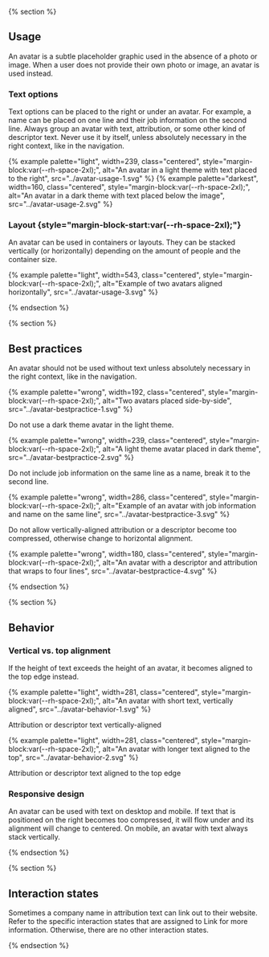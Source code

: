 {% section %}
## Usage

An avatar is a subtle placeholder graphic used in the absence of a photo or 
image. When a user does not provide their own photo or image, an avatar is used 
instead.

### Text options

Text options can be placed to the right or under an avatar. For example, a 
name can be placed on one line and their job information on the second line. 
Always group an avatar with text, attribution, or some other kind of descriptor 
text. Never use it by itself, unless absolutely necessary in the right context, 
like in the navigation.

<div class="multi-column--min-300-wide">
  {% example palette="light",
             width=239,
             class="centered",
             style="margin-block:var(--rh-space-2xl);",
             alt="An avatar in a light theme with text placed to the right",
             src="../avatar-usage-1.svg" %}
  {% example palette="darkest",
             width=160,
             class="centered",
             style="margin-block:var(--rh-space-2xl);",
             alt="An avatar in a dark theme with text placed below the image",
             src="../avatar-usage-2.svg" %}
</div>


### Layout {style="margin-block-start:var(--rh-space-2xl);"}
An avatar can be used in containers or layouts. They can be stacked 
vertically (or horizontally) depending on the amount of people and the container 
size.

{% example palette="light",
           width=543,
           class="centered",
           style="margin-block:var(--rh-space-2xl);",
           alt="Example of two avatars aligned horizontally",
           src="../avatar-usage-3.svg" %}

{% endsection %}

{% section %}
## Best practices

An avatar should not be used without text unless absolutely necessary in the 
right context, like in the navigation.

{% example palette="wrong",
           width=192,
           class="centered",
           style="margin-block:var(--rh-space-2xl);",
           alt="Two avatars placed side-by-side",
           src="../avatar-bestpractice-1.svg" %}

Do not use a dark theme avatar in the light theme.

{% example palette="wrong",
           width=239,
           class="centered",
           style="margin-block:var(--rh-space-2xl);",
           alt="A light theme avatar placed in dark theme",
           src="../avatar-bestpractice-2.svg" %}


Do not include job information on the same line as a name, break it to the 
second line.

{% example palette="wrong",
           width=286,
           class="centered",
           style="margin-block:var(--rh-space-2xl);",
           alt="Example of an avatar with job information and name on the same line",
           src="../avatar-bestpractice-3.svg" %}

Do not allow vertically-aligned attribution or a descriptor become too 
compressed, otherwise change to horizontal alignment.

{% example palette="wrong",
           width=180,
           class="centered",
           style="margin-block:var(--rh-space-2xl);",
           alt="An avatar with a descriptor and attribution that wraps to four lines",
           src="../avatar-bestpractice-4.svg" %}

{% endsection %}

{% section %}
## Behavior

### Vertical vs. top alignment

If the height of text exceeds the height of an avatar, it becomes aligned to the 
top edge instead.

<div class="multi-column--min-300-wide">
  <div>
    {% example palette="light",
               width=281,
               class="centered",
               style="margin-block:var(--rh-space-2xl);",
               alt="An avatar with short text, vertically aligned",
               src="../avatar-behavior-1.svg" %}
    <p class="footnote">Attribution or descriptor text vertically-aligned</p>
  </div>
  <div>
    {% example palette="light",
               width=281,
               class="centered",
               style="margin-block:var(--rh-space-2xl);",
               alt="An avatar with longer text aligned to the top",
               src="../avatar-behavior-2.svg" %}
    <p class="footnote">Attribution or descriptor text aligned to the top 
    edge</p>
  </div>
</div>

### Responsive design

An avatar can be used with text on desktop and mobile. If text that is 
positioned on the right becomes too compressed, it will flow under and its 
alignment will change to centered. On mobile, an avatar with text always stack 
vertically.

{% endsection %}

{% section %}

## Interaction states
Sometimes a company name in attribution text can link out to their website. 
Refer to the specific interaction states that are assigned to Link for more 
information. Otherwise, there are no other interaction states.

{% endsection %}

